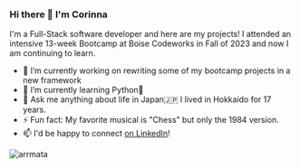 ### Hi there 👋 I'm Corinna

I'm a Full-Stack software developer and here are my projects! I attended an intensive 13-week Bootcamp at Boise Codeworks in Fall of 2023 and now I am continuing to learn.
- 🔭 I’m currently working on rewriting some of my bootcamp projects in a new framework
- 🌱 I’m currently learning Python🐍
- 💬 Ask me anything about life in Japan🇯🇵 I lived in Hokkaido for 17 years.
- ⚡ Fun fact: My favorite musical is "Chess" but only the 1984 version.
- 📫 I'd be happy to connect <a href="https://www.linkedin.com/in/corinna-bolon-690003297/">on LinkedIn</a>!

<p><img align="center" src="https://github-readme-streak-stats.herokuapp.com/?user=corinnabolon&theme=dark" alt="arrmata" /></p>

<!--
**corinnabolon/corinnabolon** is a ✨ _special_ ✨ repository because its `README.md` (this file) appears on your GitHub profile.

Here are some ideas to get you started:

- 🔭 I’m currently working on ...
- 🌱 I’m currently learning ...
- 👯 I’m looking to collaborate on ...
- 🤔 I’m looking for help with ...
- 💬 Ask me about ...
- 📫 How to reach me: ...
- 😄 Pronouns: ...
- ⚡ Fun fact: ...
-->
